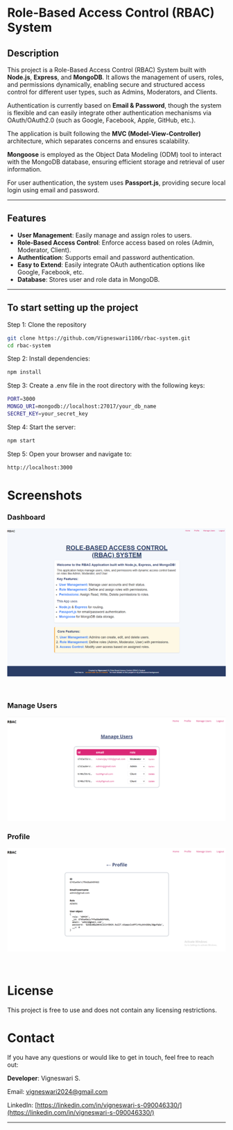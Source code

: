 # Role-Based Access Control (RBAC) System

## Description

This project is a Role-Based Access Control (RBAC) System built with **Node.js**, **Express**, and **MongoDB**. It allows the management of users, roles, and permissions dynamically, enabling secure and structured access control for different user types, such as Admins, Moderators, and Clients.

Authentication is currently based on **Email & Password**, though the system is flexible and can easily integrate other authentication mechanisms via OAuth/OAuth2.0 (such as Google, Facebook, Apple, GitHub, etc.).

The application is built following the **MVC (Model-View-Controller)** architecture, which separates concerns and ensures scalability.

**Mongoose** is employed as the Object Data Modeling (ODM) tool to interact with the MongoDB database, ensuring efficient storage and retrieval of user information.

For user authentication, the system uses **Passport.js**, providing secure local login using email and password.

---

## Features

- **User Management**: Easily manage and assign roles to users.
- **Role-Based Access Control**: Enforce access based on roles (Admin, Moderator, Client).
- **Authentication**: Supports email and password authentication.
- **Easy to Extend**: Easily integrate OAuth authentication options like Google, Facebook, etc.
- **Database**: Stores user and role data in MongoDB.

---

## To start setting up the project

Step 1: Clone the repository

```bash
git clone https://github.com/Vigneswari1106/rbac-system.git
cd rbac-system
```

Step 2: Install dependencies:

```bash
npm install
```

Step 3: Create a .env file in the root directory with the following keys:

```bash
PORT=3000
MONGO_URI=mongodb://localhost:27017/your_db_name
SECRET_KEY=your_secret_key

```
Step 4: Start the server:

```bash
npm start
```

Step 5: Open your browser and navigate to:

```bash
http://localhost:3000
```

# Screenshots
### Dashboard
![alt text](image.png)

<br>

### Manage Users
![alt text](image-1.png)

### Profile
![alt text](image-2.png)

<br>

# License

This project is free to use and does not contain any licensing restrictions.

# Contact

If you have any questions or would like to get in touch, feel free to reach out:

**Developer**: Vigneswari S.  

Email: [vigneswari2024@gmail.com](mailto:vigneswari2024@gmail.com)  

LinkedIn: [https://linkedin.com/in/vigneswari-s-090046330/](https://linkedin.com/in/vigneswari-s-090046330/)

---

